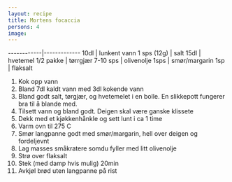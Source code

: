 ```yaml
---
layout: recipe
title: Mortens focaccia
persons: 4
image: 
---
```


------------|-------------
10dl        | lunkent vann
1 sps (12g) | salt
15dl        | hvetemel
1/2 pakke   | tørrgjær
7-10 sps    | olivenolje
1sps        | smør/margarin
1sp         | flaksalt

<!-- ad -->

1. Kok opp vann
2. Bland 7dl kaldt vann med 3dl kokende vann
3. Bland godt salt, tørgjær, og hvetemelet i en bolle. En slikkepott fungerer bra til å blande med.
4. Tilsett vann og bland godt. Deigen skal være ganske klissete
5. Dekk med et kjøkkenhånkle og sett lunt i ca 1 time
6. Varm ovn til 275 C
7. Smør langpanne godt med smør/margarin, hell over deigen og fordeljevnt
8. Lag masses småkratere somdu fyller med litt olivenolje
9. Strø over flaksalt
10. Stek (med damp hvis mulig) 20min
11. Avkjøl brød uten langpanne på rist
